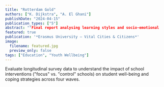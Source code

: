 ```yaml
---
title: "Rotterdam Gold"
authors: ["K. Dijkstra", "A. El Ghani"]
publishDate: "2024-04-15"
publication_types: ["5"]
abstract: ""Final report analysing learning styles and socio-emotional wellbeing among Rotterdam youth."
featured: true
publication: '*Erasmus University – Vital Cities & Citizens*'
image:
  filename: featured.jpg
  preview_only: false
tags: ["Education", "Youth Wellbeing"]
---
```


Evaluate longitudinal survey data to understand the impact of school interventions ("focus" vs. "control" schools) on student well-being and coping strategies across four waves.